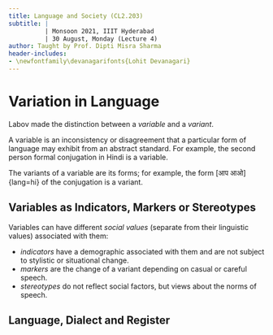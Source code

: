 ```yaml
---
title: Language and Society (CL2.203)
subtitle: |
          | Monsoon 2021, IIIT Hyderabad
          | 30 August, Monday (Lecture 4)
author: Taught by Prof. Dipti Misra Sharma
header-includes:
- \newfontfamily\devanagarifonts{Lohit Devanagari}
---
```


# Variation in Language
Labov made the distinction between a *variable* and a *variant*.  

A variable is an inconsistency or disagreement that a particular form of language may exhibit from an abstract standard. For example, the second person formal conjugation in Hindi is a variable.  

The variants of a variable are its forms; for example, the form [आप आओ]{lang=hi} of the conjugation is a variant.

## Variables as Indicators, Markers or Stereotypes
Variables can have different *social values* (separate from their linguistic values) associated with them:

* *indicators* have a demographic associated with them and are not subject to stylistic or situational change.
* *markers* are the change of a variant depending on casual or careful speech.
* *stereotypes* do not reflect social factors, but views about the norms of speech.

## Language, Dialect and Register
